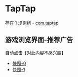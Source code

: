 # TapTap

存在 1 规则组 - [com.taptap](/src/apps/com.taptap.ts)

## 游戏浏览界面-推荐广告

自动点击【对此内容不感兴趣】

- [快照-0](https://gkd-kit.songe.li/import/12840903)
- [快照-1](https://gkd-kit.songe.li/import/12840904)
